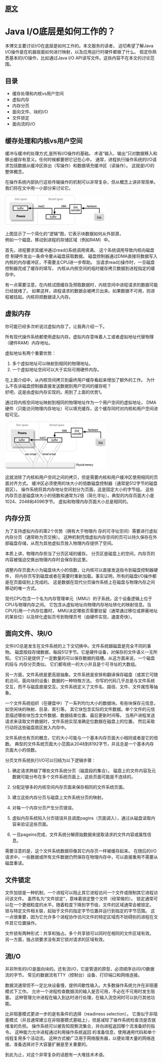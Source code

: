 
## [原文](http://www.importnew.com/14111.html)

# Java I/O底层是如何工作的？

本博文主要讨论I/O在底层是如何工作的。本文服务的读者，
迫切希望了解Java I/O操作是在机器层面如何进行映射，以及应用运行时硬件都做了什么。
假定你熟悉基本的I/O操作，比如通过Java I/O API读写文件。这些内容不在本文的讨论范围。

## 目录
- 缓存处理和内核vs用户空间
- 虚拟内存
- 内存分页
- 面向文件、块的I/O
- 文件锁定
- 面向流的I/O

## 缓存处理和内核vs用户空间

缓冲与缓冲的处理方式,是所有I/O操作的基础。
术语“输入、输出”只对数据移入和移出缓存有意义。任何时候都要把它记在心中。
通常，进程执行操作系统的I/O请求包括数据从缓冲区排出（写操作）和数据填充缓冲区（读操作）。
这就是I/O的整体概念。

在操作系统内部执行这些传输操作的机制可以非常复杂，但从概念上讲非常简单。我们将在文中用一小部分来讨论它。

![](../images/io/data-buffering-at-os-level.png)

上图显示了一个简化的“逻辑”图，它表示块数据如何从外部源，   
例如一个磁盘，移动到进程的存储区域（例如RAM）中。

首先，进程要求其缓冲通过read()系统调用填满。
这个系统调用导致内核向磁盘控 制硬件发出一条命令要从磁盘获取数据。
磁盘控制器通过DMA直接将数据写入内核的内存缓冲区，不需要主CPU进一步帮助。
当请求read()操作时，一旦磁盘控制器完成了缓存的填写，
内核从内核空间的临时缓存拷贝数据到进程指定的缓存中。

有一点需要注意，在内核试图缓存及预取数据时，内核空间中进程请求的数据可能已经就绪了。
如果这样，进程请求的数据会被拷贝出来。如果数据不可用，则进程被挂起。内核将把数据读入内存。

## 虚拟内存
你可能已经多次听说过虚拟内存了。让我再介绍一下。

所有现代操作系统都使用虚拟内存。虚拟内存意味着人工或者虚拟地址代替物理（硬件RAM）内存地址。

虚拟地址有两个重要优势：

1. 多个虚拟地址可以映射到相同的物理地址。
2. 一个虚拟地址空间可以大于实际可用硬件内存。

在上面介绍中，从内核空间拷贝到最终用户缓存看起来增加了额外的工作。
为什么不告诉磁盘控制器直接发送数据到用户空间的缓存呢？  
好吧，这是由虚拟内存实现的。用到了上面的优势1。

通过将内核空间地址映射到相同的物理地址作为一个用户空间的虚拟地址，
DMA硬件（只能访问物理内存地址）可以填充缓存。这个缓存同时对内核和用户空间进程可见。

![](../images/io/Virtual_Memory.png)


这就消除了内核和用户空间之间的拷贝，但是需要内核和用户缓冲区使用相同的页面对齐方式。
缓冲区必须使用的块大小的倍数磁盘控制器（通常是512字节的磁盘扇区）。
操作系统将其内存地址空间划分为页面，这是固定大小的字节组。
这些内存页总是磁盘块大小的倍数和通常为2倍（简化寻址）。典型的内存页面大小是1024、2048和4096字节。
虚拟和物理内存页面大小总是相同的。

## 内存分页
为了支持虚拟内存的第2个优势（拥有大于物理内 存的可寻址空间）需要进行虚拟内存分页（通常称为页交换）。
这种机制凭借虚拟内存空间的页可以持久保存在外部磁盘存储，从而为其他虚拟页放入物理内存提供了空间。

本质上讲，物理内存担当了分页区域的缓存。
分页区是磁盘上的空间，内存页的内容被强迫交换出物理内存时会保存到这里。

调整内存页面大小为磁盘块大小的倍数，让内核可以直接发送指令到磁盘控制器硬件，
将内存页写到磁盘或者在需要时重新加载。事实证明，所有的磁盘I/O操作都是在页面级别上完成的。
这是数据在现代分页操作系统上在磁盘与物理内存之间移动的唯一方式。

现代CPU包含一个名为内存管理单元（MMU）的子系统。这个设备逻辑上位于CPU与物理内存之间。
它包含从虚拟地址向物理内存地址转化的映射信息。当CPU引用一个内存位置时，
MMU决定哪些页需要驻留（通常通过移位或屏蔽地址的某些位）以及转化虚拟页号到物理页号（由硬件实现，速度奇快）。

## 面向文件、块I/O
文件I/O总是发生在文件系统的上下文切换中。文件系统跟磁盘是完全不同的事物。
磁盘按段存储数据，每段512字节。它是硬件设备，对保存的文件语义一无所知。
它们只是提供了一定数量的可以保存数据的插槽。从这方面来说，一个磁盘的段与 内存分页类似。
它们都有统一的大小并且是个可寻址的大数组。

另一方面，文件系统是更高层抽象。文件系统是安排和翻译保存磁盘（或其它可随机访问，面向块的设备）数据的一种特殊方法。
你写的代码几乎总是与文件系统交互，而不与磁盘直接交互。文件系统定义了文件名、路径、文件、文件属性等抽象。

一个文件系统组织（在硬盘中）了一系列均匀大小的数据块。有些块保存元信息，如空闲块的映射、目录、索引等。
其它块包含实际的文件数据。单个文件的元信息描述哪些块包含文件数据、数据结束位置、最后更新时间等。
当用户进程发送请求来读取文件数据时，文件系统实现准确定位数据在磁盘上的位置。
然后采取行动将这些磁盘扇区放入内存中。

文件系统也有页的概念，它的大小可能与一个基本内存页面大小相同或者是它的倍数。
典型的文件系统页面大小范围从2048到8192字节，并且总是一个基本内存页面大小的倍数。

分页文件系统执行I/O可以归结为以下逻辑步骤：

1. 确定请求跨越了哪些文件系统分页（磁盘段的集合）。
磁盘上的文件内容及元数据可能分布在多个文件系统页面上，这些页面可能是不连续的。

2. 分配足够多的内核空间内存页面来保存相同的文件系统页面。

3. 建立这些内存分页与磁盘上文件系统分页的映射。

4. 对每一个内存分页产生分页错误。

5. 虚拟内存系统陷入分页错误并且调度pagins（页面调入），通过从磁盘读取内容来验证这些页面。

6. 一旦pageins完成，文件系统分解原始数据来提取请求的文件内容或属性信息。

需要注意的是，这个文件系统数据将像其它内存页一样被缓存起来。
在随后的I/O请求中，一些数据或所有文件数据仍然保存在物理内存中，可以直接重用不需要从磁盘重读。

## 文件锁定
文件加锁是一种机制，一个进程可以阻止其它进程访问一个文件或限制其它进程访问该文件。
虽然名为“文件锁定”，意味着锁定整个文件（经常做的）。
锁定通常可以在一个更细粒度的水平。随着粒度下降到字节级，文件的区域通常会被锁定。
锁与特定文件相关联，起始于文件的指定字节位置并运行到指定的字节范围。
这一点很重要，因为它允许多个进程协作访问文件的特定区域而不妨碍别的进程在文件其它位置操作。

文件锁有两种形式：共享和独占。多个共享锁可以同时在相同的文件区域有效。
另一方面，独占锁要求没有其它锁对请求的区域有效。

## 流I/O
并非所有的I/O是面向块的。还有流I/O，它是管道的原型，必须顺序访问I/O数据流的字节。
常见的数据流有TTY（控制台）设备、打印端口和网络连接。

数据流通常但不一定比块设备慢，提供间歇性输入。大多数操作系统允许在非阻塞模式下工作。
允许一个进程检查数据流的输入是否可用，不必在不可用时发生阻塞。
这种管理允许进程在输入到达时进行处理，在输入流空闲时可以执行其他功能。

比非阻塞模式更进一步的是有条件的选择（readiness selection）。
它类似于非阻塞模式（并且通常建立在非阻塞模式基础上），但是减轻了操作系统检查流是否就绪准的负担。
操作系统可以被告知观察流集合，并向进程返回哪个流准备好的指令。
这种能力允许进程通过利用操作系统返回 的准备信息，使用通用代码和单个线程复用多个活动流。
这种方式被广泛用于网络服务器，以便处理大量的网络连接。准备选择对于大容量扩展是至关重要的。

到此为止，对这个非常复杂的话题有一大堆技术术语。

